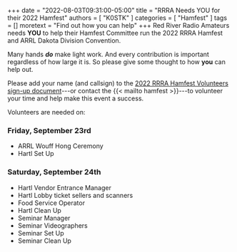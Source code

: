 +++
date = "2022-08-03T09:31:00-05:00"
title = "RRRA Needs YOU for their 2022 Hamfest"
authors = [ "K0STK" ]
categories = [ "Hamfest" ]
tags = []
moretext = "Find out how you can help"
+++
Red River Radio Amateurs needs **YOU** to help their Hamfest Committee
run the 2022 RRRA Hamfest and ARRL Dakota Division Convention.

Many hands ***do*** make light work. And every contribution is important
regardless of how large it is. So please give some thought to how **you**
can help out. 
<!--more-->

Please add your name (and callsign) to the [2022 RRRA Hamfest Volunteers
sign-up document](https://cloud.rrra.org/index.php/f/40135)---or
contact the {{< mailto hamfest >}}---to volunteer your time
and help make this event a success.

Volunteers are needed on:

### Friday, September 23rd

* ARRL Wouff Hong Ceremony
* Hartl Set Up

### Saturday, September 24th

* Hartl Vendor Entrance Manager
* Hartl Lobby ticket sellers and scanners
* Food Service Operator
* Hartl Clean Up
* Seminar Manager
* Seminar Videographers
* Seminar Set Up
* Seminar Clean Up
